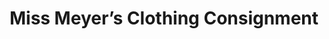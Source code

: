 ---
title: "Miss Meyer’s Clothing Consignment"
url: /ames/miss-meyers-clothing-consignment/
shop: clothes
---